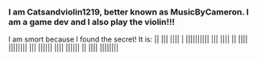 ### I am Catsandviolin1219, better known as MusicByCameron. I am a game dev and I also play the violin!!!

I am smort because I found the secret! It is: || ||| |||| | |||||||||| ||| |||| || |||| |||||||| ||| |||||| |||| |||||| || |||| ||||||||
